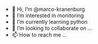 - 👋 Hi, I’m @marco-kranenburg
- 👀 I’m interested in monitoring
- 🌱 I’m currently learning python
- 💞️ I’m looking to collaborate on ...
- 📫 How to reach me ...

<!---
marco-kranenburg/marco-kranenburg is a ✨ special ✨ repository because its `README.md` (this file) appears on your GitHub profile.
You can click the Preview link to take a look at your changes.
--->

